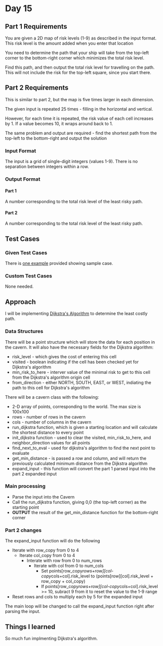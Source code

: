 # Day 15 #

## Part 1 Requirements ##

You are given a 2D map of risk levels (1-9) as described in the input format. This risk level is the amount added when you enter that location

You need to determine the path that your ship will take from the top-left corner to the bottom-right corner which minimizes the total risk level.

Find this path, and then output the total risk level for travelling on the path. This will not include the risk for the top-left square, since you start there.

## Part 2 Requirements ##

This is similar to part 2, but the map is five times larger in each dimension.

The given input is repeated 25 times - filling in the horizontal and vertical.

However, for each time it is repeated, the risk value of each cell increases by 1. If a value becomes 10, it wraps around back to 1.

The same problem and output are required - find the shortest path from the top-left to the bottom-right and output the solution

### Input Format ###

The input is a grid of single-digit integers (values 1-9). There is no separation between integers within a row.

### Output Format ###

#### Part 1 ####

A number corresponding to the total risk level of the least risky path.

#### Part 2 ####

A number corresponding to the total risk level of the least risky path.

## Test Cases ##

### Given Test Cases ###

There is [one example](../data/test_cases/day15_test1.txt) provided showing sample case.

### Custom Test Cases ###

None needed.

## Approach ##

I will be implementing [Dijkstra's Algorithm](https://en.wikipedia.org/wiki/Dijkstra%27s_algorithm) to determine the least costly path.

### Data Structures ###

There will be a point structure which will store the data for each position in the cavern. It will also have the necessary fields for the Dijkstra algorithm:
- risk_level - which gives the cost of entering this cell
- visited - boolean indicating if the cell has been checked yet for Dijkstra's algorithm
- min_risk_to_here - interver value of the minimal risk to get to this cell from the Dijkstra's algorithm origin cell
- from_direction - either NORTH, SOUTH, EAST, or WEST, indiating the path to this cell for Dijkstra's algorithm

There will be a cavern class with the following:
- 2-D array of points, corresponding to the world. The max size is 100x100
- rows - number of rows in the cavern
- cols - number of columns in the cavern
- run_dijkstra function, which is given a starting location and will calculate the shortest distance to every point
- init_dijkstra function - used to clear the visited, min_risk_to_here, and neighbor_direction values for all points
- find_next_to_eval - used for dijkstra's algorithm to find the next point to evaluate
- get_min_distance - is passed a row and column, and will return the previously calculated minimum distance from the Dijkstra algorithm
- expand_input - this function will convert the part 1 parsed input into the part 2 expanded input

### Main processing ###

- Parse the input into the Cavern
- Call the run_dijkstra function, giving 0,0 (the top-left corner) as the starting point
- **OUTPUT** the result of the get_min_distance function for the bottom-right corner

### Part 2 changes ###

The expand_input function will do the following
- Iterate with row_copy from 0 to 4
    - Iterate col_copy from 0 to 4
        - Interate with row from 0 to num_rows
            - Iterate with col from 0 to num_cols
                - Set points[row_copy*rows+row][col-copy*cols+col].risk_level to (points[row][col].risk_level + row_copy + col_copy)
                - If points[row_copy*rows+row][col-copy*cols+col].risk_level >= 10, subract 9 from it to reset the value to the 1-9 range
- Reset rows and cols to multiply each by 5 for the expanded input

The main loop will be changed to call the expand_input function right after parsing the input.

## Things I learned ##

So much fun implmenting Dijkstra's algorithm.
